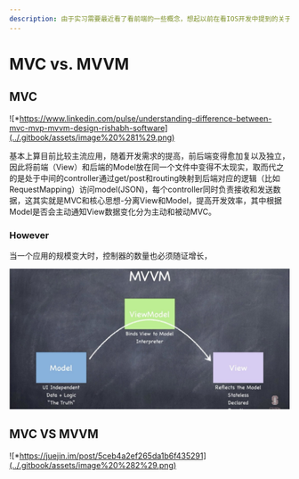 ```yaml
---
description: 由于实习需要最近看了看前端的一些概念，想起以前在看IOS开发中提到的关于MVVM的概念，这里做个比较总结
---
```


# MVC vs. MVVM

## MVC

![\*https://www.linkedin.com/pulse/understanding-difference-between-mvc-mvp-mvvm-design-rishabh-software](../.gitbook/assets/image%20%281%29.png)

基本上算目前比较主流应用，随着开发需求的提高，前后端变得愈加复以及独立，因此将前端（View）和后端的Model放在同一个文件中变得不太现实，取而代之的是处于中间的controller通过get/post和routing映射到后端对应的逻辑（比如RequestMapping）访问model\(JSON\)，每个controller同时负责接收和发送数据，这其实就是MVC和核心思想-分离View和Model，提高开发效率，其中根据Model是否会主动通知View数据变化分为主动和被动MVC。

### However

当一个应用的规模变大时，控制器的数量也必须随证增长，

![\*Standford CS193P - Developing Apps for iOS](../.gitbook/assets/image.png)

## MVC VS MVVM

![\*https://juejin.im/post/5ceb4a2ef265da1b6f435291](../.gitbook/assets/image%20%282%29.png)



